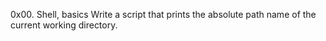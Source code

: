 0x00. Shell, basics
Write a script that prints the absolute path name of the current working directory.
